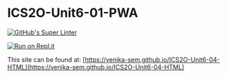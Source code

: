# ICS2O-Unit6-01-PWA

[![GitHub's Super Linter](https://github.com/venika-sem/ICS2O-Unit6-04-HTML/workflows/GitHub's%20Super%20Linter/badge.svg)](https://github.com/venika-sem/ICS2O-Unit6-04-HTML/actions)

[![Run on Repl.it](https://repl.it/badge/github/venika-sem/ICS2O-Unit6-04-HTML)](https://repl.it/github/venika-sem/ICS2O-Unit6-04-HTML)

This site can be found at: [https://venika-sem.github.io/ICS2O-Unit6-04-HTML](https://venika-sem.github.io/ICS2O-Unit6-04-HTML)
